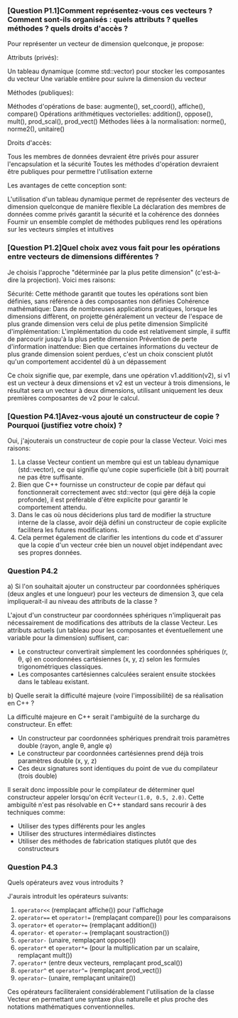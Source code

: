 
### [Question P1.1]Comment représentez-vous ces vecteurs ? Comment sont-ils organisés : quels attributs ? quelles méthodes ? quels droits d'accès ?
Pour représenter un vecteur de dimension quelconque, je propose:

Attributs (privés):

Un tableau dynamique (comme std::vector<double>) pour stocker les composantes du vecteur
Une variable entière pour suivre la dimension du vecteur


Méthodes (publiques):

Méthodes d'opérations de base: augmente(), set_coord(), affiche(), compare()
Opérations arithmétiques vectorielles: addition(), oppose(), mult(), prod_scal(), prod_vect()
Méthodes liées à la normalisation: norme(), norme2(), unitaire()


Droits d'accès:

Tous les membres de données devraient être privés pour assurer l'encapsulation et la sécurité
Toutes les méthodes d'opération devraient être publiques pour permettre l'utilisation externe



Les avantages de cette conception sont:

L'utilisation d'un tableau dynamique permet de représenter des vecteurs de dimension quelconque de manière flexible
La déclaration des membres de données comme privés garantit la sécurité et la cohérence des données
Fournir un ensemble complet de méthodes publiques rend les opérations sur les vecteurs simples et intuitives

### [Question P1.2]Quel choix avez vous fait pour les opérations entre vecteurs de dimensions différentes ?
Je choisis l'approche "déterminée par la plus petite dimension" (c'est-à-dire la projection). Voici mes raisons:

Sécurité: Cette méthode garantit que toutes les opérations sont bien définies, sans référence à des composantes non définies
Cohérence mathématique: Dans de nombreuses applications pratiques, lorsque les dimensions diffèrent, on projette généralement un vecteur de l'espace de plus grande dimension vers celui de plus petite dimension
Simplicité d'implémentation: L'implémentation du code est relativement simple, il suffit de parcourir jusqu'à la plus petite dimension
Prévention de perte d'information inattendue: Bien que certaines informations du vecteur de plus grande dimension soient perdues, c'est un choix conscient plutôt qu'un comportement accidentel dû à un dépassement

Ce choix signifie que, par exemple, dans une opération v1.addition(v2), si v1 est un vecteur à deux dimensions et v2 est un vecteur à trois dimensions, le résultat sera un vecteur à deux dimensions, utilisant uniquement les deux premières composantes de v2 pour le calcul.



### [Question P4.1]Avez-vous ajouté un constructeur de copie ? Pourquoi (justifiez votre choix) ?

Oui, j'ajouterais un constructeur de copie pour la classe Vecteur. Voici mes raisons:

1. La classe Vecteur contient un membre qui est un tableau dynamique (std::vector<double>), ce qui signifie qu'une copie superficielle (bit à bit) pourrait ne pas être suffisante.
2. Bien que C++ fournisse un constructeur de copie par défaut qui fonctionnerait correctement avec std::vector (qui gère déjà la copie profonde), il est préférable d'être explicite pour garantir le comportement attendu.
3. Dans le cas où nous déciderions plus tard de modifier la structure interne de la classe, avoir déjà défini un constructeur de copie explicite facilitera les futures modifications.
4. Cela permet également de clarifier les intentions du code et d'assurer que la copie d'un vecteur crée bien un nouvel objet indépendant avec ses propres données.

### Question P4.2
a) Si l'on souhaitait ajouter un constructeur par coordonnées sphériques (deux angles et une longueur) pour les vecteurs de dimension 3, que cela impliquerait-il au niveau des attributs de la classe ?

L'ajout d'un constructeur par coordonnées sphériques n'impliquerait pas nécessairement de modifications des attributs de la classe Vecteur. Les attributs actuels (un tableau pour les composantes et éventuellement une variable pour la dimension) suffisent, car:
- Le constructeur convertirait simplement les coordonnées sphériques (r, θ, φ) en coordonnées cartésiennes (x, y, z) selon les formules trigonométriques classiques.
- Les composantes cartésiennes calculées seraient ensuite stockées dans le tableau existant.

b) Quelle serait la difficulté majeure (voire l'impossibilité) de sa réalisation en C++ ?

La difficulté majeure en C++ serait l'ambiguïté de la surcharge du constructeur. En effet:
- Un constructeur par coordonnées sphériques prendrait trois paramètres double (rayon, angle θ, angle φ)
- Le constructeur par coordonnées cartésiennes prend déjà trois paramètres double (x, y, z)
- Ces deux signatures sont identiques du point de vue du compilateur (trois double)

Il serait donc impossible pour le compilateur de déterminer quel constructeur appeler lorsqu'on écrit `Vecteur(1.0, 0.5, 2.0)`. Cette ambiguïté n'est pas résolvable en C++ standard sans recourir à des techniques comme:
- Utiliser des types différents pour les angles
- Utiliser des structures intermédiaires distinctes
- Utiliser des méthodes de fabrication statiques plutôt que des constructeurs

### Question P4.3
Quels opérateurs avez vous introduits ?

J'aurais introduit les opérateurs suivants:

1. `operator<<` (remplaçant affiche()) pour l'affichage
2. `operator==` et `operator!=` (remplaçant compare()) pour les comparaisons
3. `operator+` et `operator+=` (remplaçant addition())
4. `operator-` et `operator-=` (remplaçant soustraction())
5. `operator-` (unaire, remplaçant oppose())
6. `operator*` et `operator*=` (pour la multiplication par un scalaire, remplaçant mult())
7. `operator*` (entre deux vecteurs, remplaçant prod_scal())
8. `operator^` et `operator^=` (remplaçant prod_vect())
9. `operator~` (unaire, remplaçant unitaire())

Ces opérateurs faciliteraient considérablement l'utilisation de la classe Vecteur en permettant une syntaxe plus naturelle et plus proche des notations mathématiques conventionnelles.